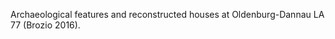<!-- .slide: data-background-image="resources/oldenburg-dannau/oldenburg_dannau_site_plan.png"data-background-size="auto 80%"  data-background-color="#fff" -->

<div class="caption">
<p class="caption-wrapper-light-background"><p class="caption">Archaeological features and reconstructed houses at Oldenburg-Dannau LA 77 (Brozio 2016).</p></p>
</div>